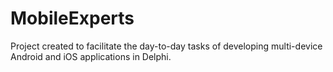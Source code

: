 # MobileExperts
Project created to facilitate the day-to-day tasks of developing multi-device Android and iOS applications in Delphi.
